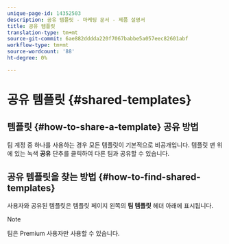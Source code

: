 ```yaml
---
unique-page-id: 14352503
description: 공유 템플릿 - 마케팅 문서 - 제품 설명서
title: 공유 템플릿
translation-type: tm+mt
source-git-commit: 6ae882dddda220f7067babbe5a057eec82601abf
workflow-type: tm+mt
source-wordcount: '88'
ht-degree: 0%

---
```



# 공유 템플릿 {#shared-templates}

## 템플릿 {#how-to-share-a-template} 공유 방법

팀 계정 중 하나를 사용하는 경우 모든 템플릿이 기본적으로 비공개입니다. 템플릿 맨 위에 있는 녹색 **공유** 단추를 클릭하여 다른 팀과 공유할 수 있습니다.

## 공유 템플릿을 찾는 방법 {#how-to-find-shared-templates}

사용자와 공유된 템플릿은 템플릿 페이지 왼쪽의 **팀 템플릿** 헤더 아래에 표시됩니다.

>[!NOTE]
>
>팀은 Premium 사용자만 사용할 수 있습니다.
